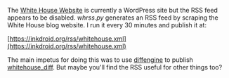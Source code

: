 The [White House Website] is currently a WordPress site but the RSS feed appears
to be disabled. *whrss.py* generates an  RSS feed by scraping the White House
blog website. I run it every 30 minutes and publish it at:

[https://inkdroid.org/rss/whitehouse.xml](https://inkdroid.org/rss/whitehouse.xml)

The main impetus for doing this was to use [diffengine] to publish [whitehouse_diff]. But maybe you'll find the RSS useful for other things too?

[White House Website]: https://www.whitehouse.gov/news/ 
[diffengine]: https://github.docnow/diffengine
[whitehouse_diff]: https://twitter.com/whitehouse_diff
